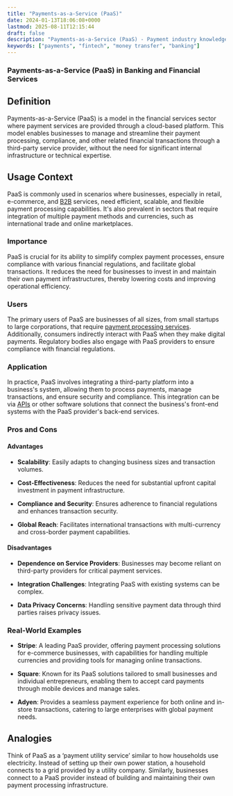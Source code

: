 ```yaml
---
title: "Payments-as-a-Service (PaaS)"
date: 2024-01-13T18:06:08+0000
lastmod: 2025-08-11T12:15:44
draft: false
description: "Payments-as-a-Service (PaaS) - Payment industry knowledge and insights"
keywords: ["payments", "fintech", "money transfer", "banking"]
---
```


### Payments-as-a-Service (PaaS) in Banking and Financial Services

## Definition

Payments-as-a-Service (PaaS) is a model in the financial services sector where payment services are provided through a cloud-based platform. This model enables businesses to manage and streamline their payment processing, compliance, and other related financial transactions through a third-party service provider, without the need for significant internal infrastructure or technical expertise.

## Usage Context

PaaS is commonly used in scenarios where businesses, especially in retail, e-commerce, and [B2B](https://faisalkhanllc.xyz/resources/payments-wiki/b/business-to-business-b2b/) services, need efficient, scalable, and flexible payment processing capabilities. It's also prevalent in sectors that require integration of multiple payment methods and currencies, such as international trade and online marketplaces.

### Importance

PaaS is crucial for its ability to simplify complex payment processes, ensure compliance with various financial regulations, and facilitate global transactions. It reduces the need for businesses to invest in and maintain their own payment infrastructures, thereby lowering costs and improving operational efficiency.

### Users

The primary users of PaaS are businesses of all sizes, from small startups to large corporations, that require [payment processing services](https://faisalkhanllc.xyz/resources/payments-wiki/p/payment-processor/). Additionally, consumers indirectly interact with PaaS when they make digital payments. Regulatory bodies also engage with PaaS providers to ensure compliance with financial regulations.

### Application

In practice, PaaS involves integrating a third-party platform into a business's system, allowing them to process payments, manage transactions, and ensure security and compliance. This integration can be via [APIs](https://faisalkhanllc.xyz/resources/payments-wiki/a/application-programming-interface-api/) or other software solutions that connect the business's front-end systems with the PaaS provider's back-end services.

### Pros and Cons

#### Advantages

- **Scalability**: Easily adapts to changing business sizes and transaction volumes.

- **Cost-Effectiveness**: Reduces the need for substantial upfront capital investment in payment infrastructure.

- **Compliance and Security**: Ensures adherence to financial regulations and enhances transaction security.

- **Global Reach**: Facilitates international transactions with multi-currency and cross-border payment capabilities.

#### Disadvantages

- **Dependence on Service Providers**: Businesses may become reliant on third-party providers for critical payment services.

- **Integration Challenges**: Integrating PaaS with existing systems can be complex.

- **Data Privacy Concerns**: Handling sensitive payment data through third parties raises privacy issues.

### Real-World Examples

- **Stripe**: A leading PaaS provider, offering payment processing solutions for e-commerce businesses, with capabilities for handling multiple currencies and providing tools for managing online transactions.

- **Square**: Known for its PaaS solutions tailored to small businesses and individual entrepreneurs, enabling them to accept card payments through mobile devices and manage sales.

- **Adyen**: Provides a seamless payment experience for both online and in-store transactions, catering to large enterprises with global payment needs.

## Analogies

Think of PaaS as a ‘payment utility service’ similar to how households use electricity. Instead of setting up their own power station, a household connects to a grid provided by a utility company. Similarly, businesses connect to a PaaS provider instead of building and maintaining their own payment processing infrastructure.